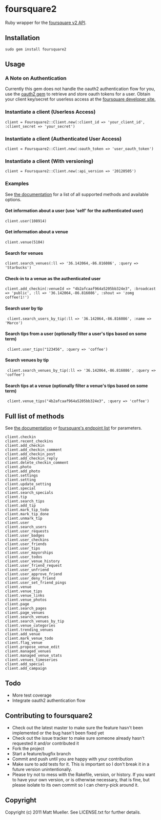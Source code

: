 # foursquare2

Ruby wrapper for the [foursquare v2 API](http://developer.foursquare.com/docs/).

## Installation

    sudo gem install foursquare2

## Usage

### A Note on Authentication

Currently this gem does not handle the oauth2 authentication flow for you, use the [oauth2 gem](https://github.com/intridea/oauth2) to retrieve and store oauth tokens for a user.  Obtain your client key/secret for userless access at the [foursquare developer site.](https://foursquare.com/oauth/)

### Instantiate a client (Userless Access)

    client = Foursquare2::Client.new(:client_id => 'your_client_id', :client_secret => 'your_secret')

### Instantiate a client (Authenticated User Access)

    client = Foursquare2::Client.new(:oauth_token => 'user_oauth_token')

### Instantiate a client (With versioning)

    client = Foursquare2::Client.new(:api_version => '20120505')

### Examples

See [the documentation](http://rubydoc.info/gems/foursquare2/frames) for a list of all supported methods and available options.

#### Get information about a user (use 'self' for the authenticated user)

    client.user(108914)

#### Get information about a venue

    client.venue(5104)

#### Search for venues

    client.search_venues(:ll => '36.142064,-86.816086', :query => 'Starbucks')

#### Check-in to a venue as the authenticated user

    client.add_checkin(:venueId => "4b2afcaaf964a5205bb324e3", :broadcast => 'public', :ll => '36.142064,-86.816086', :shout => 'zomg coffee!1!')


#### Search user by tip

     client.search_users_by_tip(:ll => '36.142064,-86.816086', :name => 'Marco')

#### Search tips from a user (optionally filter a user's tips based on some term)

     client.user_tips("123456", :query => 'coffee')

#### Search venues by tip

     client.search_venues_by_tip(:ll => '36.142064,-86.816086', :query => 'coffee')

#### Search tips at a venue (optionally filter a venue's tips based on some term)

     client.venue_tips("4b2afcaaf964a5205bb324e3", :query => 'coffee')




## Full list of methods

See [the documentation](http://rubydoc.info/gems/foursquare2/frames) or [foursquare's endpoint list](http://developer.foursquare.com/docs/index_docs.html) for parameters.

    client.checkin
    client.recent_checkins
    client.add_checkin
    client.add_checkin_comment
    client.add_checkin_post
    client.add_checkin_reply
    client.delete_checkin_comment
    client.photo
    client.add_photo
    client.settings
    client.setting
    client.update_setting
    client.special
    client.search_specials
    client.tip
    client.search_tips
    client.add_tip
    client.mark_tip_todo
    client.mark_tip_done
    client.unmark_tip
    client.user
    client.search_users
    client.user_requests
    client.user_badges
    client.user_checkins
    client.user_friends
    client.user_tips
    client.user_mayorships
    client.user_todos
    client.user_venue_history
    client.user_friend_request
    client.user_unfriend
    client.user_approve_friend
    client.user_deny_friend
    client.user_set_friend_pings
    client.venue
    client.venue_tips
    client.venue_links
    client.venue_photos
    client.page
    client.search_pages
    client.page_venues
    client.search_venues
    client.search_venues_by_tip
    client.venue_categories
    client.trending_venues
    client.add_venue
    client.mark_venue_todo
    client.flag_venue
    client.propose_venue_edit
	client.managed_venues
    client.managed_venue_stats
    client.venues_timeseries
	client.add_special
	client.add_campaign

## Todo

* More test coverage
* Integrate oauth2 authentication flow

## Contributing to foursquare2

* Check out the latest master to make sure the feature hasn't been implemented or the bug hasn't been fixed yet
* Check out the issue tracker to make sure someone already hasn't requested it and/or contributed it
* Fork the project
* Start a feature/bugfix branch
* Commit and push until you are happy with your contribution
* Make sure to add tests for it. This is important so I don't break it in a future version unintentionally.
* Please try not to mess with the Rakefile, version, or history. If you want to have your own version, or is otherwise necessary, that is fine, but please isolate to its own commit so I can cherry-pick around it.

## Copyright

Copyright (c) 2011 Matt Mueller. See LICENSE.txt for further details.
